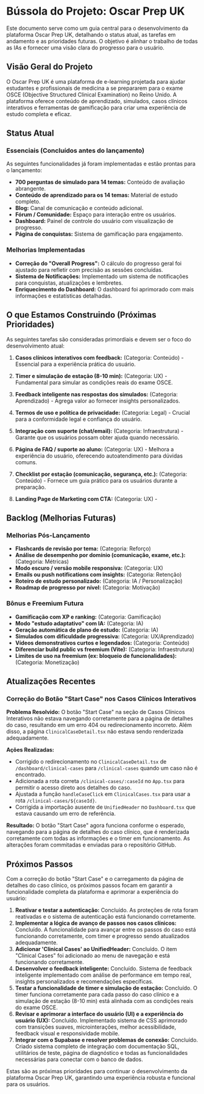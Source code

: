 # Bússola do Projeto: Oscar Prep UK

Este documento serve como um guia central para o desenvolvimento da plataforma Oscar Prep UK, detalhando o status atual, as tarefas em andamento e as prioridades futuras. O objetivo é alinhar o trabalho de todas as IAs e fornecer uma visão clara do progresso para o usuário.

## Visão Geral do Projeto

O Oscar Prep UK é uma plataforma de e-learning projetada para ajudar estudantes e profissionais de medicina a se prepararem para o exame OSCE (Objective Structured Clinical Examination) no Reino Unido. A plataforma oferece conteúdo de aprendizado, simulados, casos clínicos interativos e ferramentas de gamificação para criar uma experiência de estudo completa e eficaz.

## Status Atual

### Essenciais (Concluídos antes do lançamento)

As seguintes funcionalidades já foram implementadas e estão prontas para o lançamento:

- **700 perguntas de simulado para 14 temas:** Conteúdo de avaliação abrangente.
- **Conteúdo de aprendizado para os 14 temas:** Material de estudo completo.
- **Blog:** Canal de comunicação e conteúdo adicional.
- **Fórum / Comunidade:** Espaço para interação entre os usuários.
- **Dashboard:** Painel de controle do usuário com visualização de progresso.
- **Página de conquistas:** Sistema de gamificação para engajamento.

### Melhorias Implementadas

- **Correção do "Overall Progress":** O cálculo do progresso geral foi ajustado para refletir com precisão as sessões concluídas.
- **Sistema de Notificações:** Implementado um sistema de notificações para conquistas, atualizações e lembretes.
- **Enriquecimento do Dashboard:** O dashboard foi aprimorado com mais informações e estatísticas detalhadas.

## O que Estamos Construindo (Próximas Prioridades)

As seguintes tarefas são consideradas primordiais e devem ser o foco do desenvolvimento atual:

1.  **Casos clínicos interativos com feedback:** (Categoria: Conteúdo) - Essencial para a experiência prática do usuário.
2.  **Timer e simulação de estação (8-10 min):** (Categoria: UX) - Fundamental para simular as condições reais do exame OSCE.
3.  **Feedback inteligente nas respostas dos simulados:** (Categoria: Aprendizado) - Agrega valor ao fornecer insights personalizados.
4.  **Termos de uso e política de privacidade:** (Categoria: Legal) - Crucial para a conformidade legal e confiança do usuário.
5.  **Integração com suporte (chat/email):** (Categoria: Infraestrutura) - Garante que os usuários possam obter ajuda quando necessário.
6.  **Página de FAQ / suporte ao aluno:** (Categoria: UX) - Melhora a experiência do usuário, oferecendo autoatendimento para dúvidas comuns.
7.  **Checklist por estação (comunicação, segurança, etc.):** (Categoria: Conteúdo) - Fornece um guia prático para os usuários durante a preparação.

8. **Landing Page de Marketing com CTA:** (Categoria: UX) - 

## Backlog (Melhorias Futuras)

### Melhorias Pós-Lançamento

- **Flashcards de revisão por tema:** (Categoria: Reforço)
- **Análise de desempenho por domínio (comunicação, exame, etc.):** (Categoria: Métricas)
- **Modo escuro / versão mobile responsiva:** (Categoria: UX)
- **Emails ou push notifications com insights:** (Categoria: Retenção)
- **Roteiro de estudo personalizado:** (Categoria: IA / Personalização)
- **Roadmap de progresso por nível:** (Categoria: Motivação)

### Bônus e Freemium Futura

- **Gamificação com XP e ranking:** (Categoria: Gamificação)
- **Modo "estudo adaptativo" com IA:** (Categoria: IA)
- **Geração automática de plano de estudo:** (Categoria: IA)
- **Simulados com dificuldade progressiva:** (Categoria: UX/Aprendizado)
- **Vídeos demonstrativos curtos e legendados:** (Categoria: Conteúdo)
- **Diferenciar build public vs freemium (Vite):** (Categoria: Infraestrutura)
- **Limites de uso na freemium (ex: bloqueio de funcionalidades):** (Categoria: Monetização)




## Atualizações Recentes

### Correção do Botão "Start Case" nos Casos Clínicos Interativos

**Problema Resolvido:** O botão "Start Case" na seção de Casos Clínicos Interativos não estava navegando corretamente para a página de detalhes do caso, resultando em um erro 404 ou redirecionamento incorreto. Além disso, a página `ClinicalCaseDetail.tsx` não estava sendo renderizada adequadamente.

**Ações Realizadas:**
- Corrigido o redirecionamento no `ClinicalCaseDetail.tsx` de `/dashboard/clinical-cases` para `/clinical-cases` quando um caso não é encontrado.
- Adicionada a rota correta `/clinical-cases/:caseId` no `App.tsx` para permitir o acesso direto aos detalhes do caso.
- Ajustada a função `handleCaseClick` em `ClinicalCases.tsx` para usar a rota `/clinical-cases/${caseId}`.
- Corrigida a importação ausente de `UnifiedHeader` no `Dashboard.tsx` que estava causando um erro de referência.

**Resultado:** O botão "Start Case" agora funciona conforme o esperado, navegando para a página de detalhes do caso clínico, que é renderizada corretamente com todas as informações e o timer em funcionamento. As alterações foram commitadas e enviadas para o repositório GitHub.



## Próximos Passos

Com a correção do botão "Start Case" e o carregamento da página de detalhes do caso clínico, os próximos passos focam em garantir a funcionalidade completa da plataforma e aprimorar a experiência do usuário:

1.  **Reativar e testar a autenticação:** Concluído. As proteções de rota foram reativadas e o sistema de autenticação está funcionando corretamente.
2.  **Implementar a lógica de avanço de passos nos casos clínicos:** Concluído. A funcionalidade para avançar entre os passos do caso está funcionando corretamente, com timer e progresso sendo atualizados adequadamente.
3.  **Adicionar 'Clinical Cases' ao UnifiedHeader:** Concluído. O item "Clinical Cases" foi adicionado ao menu de navegação e está funcionando corretamente.
3.  **Desenvolver o feedback inteligente:** Concluído. Sistema de feedback inteligente implementado com análise de performance em tempo real, insights personalizados e recomendações específicas.
4.  **Testar a funcionalidade de timer e simulação de estação:** Concluído. O timer funciona corretamente para cada passo do caso clínico e a simulação de estação (8-10 min) está alinhada com as condições reais do exame OSCE.
5.  **Revisar e aprimorar a interface do usuário (UI) e a experiência do usuário (UX):** Concluído. Implementado sistema de CSS aprimorado com transições suaves, microinterações, melhor acessibilidade, feedback visual e responsividade mobile.
6.  **Integrar com o Supabase e resolver problemas de conexão:** Concluído. Criado sistema completo de integração com documentação SQL, utilitários de teste, página de diagnóstico e todas as funcionalidades necessárias para conectar com o banco de dados.

Estas são as próximas prioridades para continuar o desenvolvimento da plataforma Oscar Prep UK, garantindo uma experiência robusta e funcional para os usuários.

